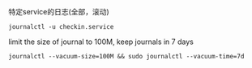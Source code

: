 特定service的日志(全部，滚动)
```
journalctl -u checkin.service
```

limit the size of journal to 100M, keep journals in 7 days
```
journalctl --vacuum-size=100M && sudo journalctl --vacuum-time=7d
```
